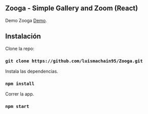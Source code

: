 ## Zooga - Simple Gallery and Zoom (React)

Demo Zooga [Demo](https://luismachain95.github.io/Zooga/).

## Instalación

Clone la repo:

### `git clone https://github.com/luismachain95/Zooga.git`

Instala las dependencias.

### `npm install`

Correr la app.

### `npm start`